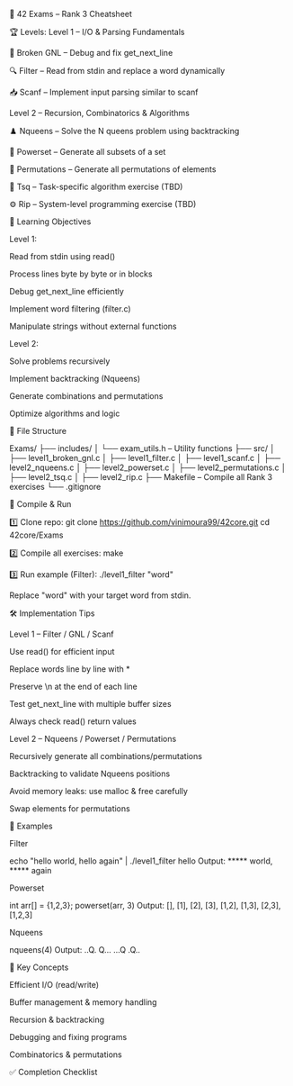 📝 42 Exams – Rank 3 Cheatsheet

🏆 Levels:
Level 1 – I/O & Parsing Fundamentals

🔧 Broken GNL – Debug and fix get_next_line

🔍 Filter – Read from stdin and replace a word dynamically

📥 Scanf – Implement input parsing similar to scanf

Level 2 – Recursion, Combinatorics & Algorithms

♟️ Nqueens – Solve the N queens problem using backtracking

🔢 Powerset – Generate all subsets of a set

🔄 Permutations – Generate all permutations of elements

🧩 Tsq – Task-specific algorithm exercise (TBD)

⚙️ Rip – System-level programming exercise (TBD)

🎯 Learning Objectives

Level 1:

Read from stdin using read()

Process lines byte by byte or in blocks

Debug get_next_line efficiently

Implement word filtering (filter.c)

Manipulate strings without external functions

Level 2:

Solve problems recursively

Implement backtracking (Nqueens)

Generate combinations and permutations

Optimize algorithms and logic

📂 File Structure

Exams/
├── includes/
│ └── exam_utils.h – Utility functions
├── src/
│ ├── level1_broken_gnl.c
│ ├── level1_filter.c
│ ├── level1_scanf.c
│ ├── level2_nqueens.c
│ ├── level2_powerset.c
│ ├── level2_permutations.c
│ ├── level2_tsq.c
│ ├── level2_rip.c
├── Makefile – Compile all Rank 3 exercises
└── .gitignore

🚀 Compile & Run

1️⃣ Clone repo:
git clone https://github.com/vinimoura99/42core.git
cd 42core/Exams

2️⃣ Compile all exercises:
make

3️⃣ Run example (Filter):
./level1_filter "word"

Replace "word" with your target word from stdin.

🛠️ Implementation Tips

Level 1 – Filter / GNL / Scanf

Use read() for efficient input

Replace words line by line with *

Preserve \n at the end of each line

Test get_next_line with multiple buffer sizes

Always check read() return values

Level 2 – Nqueens / Powerset / Permutations

Recursively generate all combinations/permutations

Backtracking to validate Nqueens positions

Avoid memory leaks: use malloc & free carefully

Swap elements for permutations

📌 Examples

Filter

echo "hello world, hello again" | ./level1_filter hello
Output: ***** world, ***** again

Powerset

int arr[] = {1,2,3};
powerset(arr, 3)
Output: [], [1], [2], [3], [1,2], [1,3], [2,3], [1,2,3]

Nqueens

nqueens(4)
Output:
..Q.
Q...
...Q
.Q..

🧠 Key Concepts

Efficient I/O (read/write)

Buffer management & memory handling

Recursion & backtracking

Debugging and fixing programs

Combinatorics & permutations

✅ Completion Checklist
